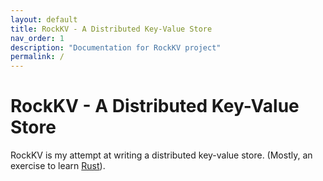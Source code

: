 ```yaml
---
layout: default
title: RockKV - A Distributed Key-Value Store
nav_order: 1
description: "Documentation for RockKV project"
permalink: /
---
```


# RockKV - A Distributed Key-Value Store
RockKV is my attempt at writing a distributed key-value store. (Mostly, an exercise to learn [Rust](https://www.rust-lang.org/)).
